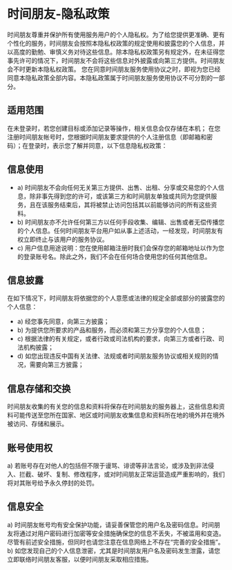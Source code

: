 # 时间朋友-隐私政策

时间朋友尊重并保护所有使用服务用户的个人隐私权。为了给您提供更准确、更有个性化的服务，时间朋友会按照本隐私权政策的规定使用和披露您的个人信息，并以高度的勤勉、审慎义务对待这些信息。除本隐私权政策另有规定外，在未征得您事先许可的情况下，时间朋友不会将这些信息对外披露或向第三方提供。时间朋友会不时更新本隐私权政策。 您在同意时间朋友服务使用协议之时，即视为您已经同意本隐私政策全部内容。本隐私政策属于时间朋友服务使用协议不可分割的一部分。

## 适用范围
在未登录时，若您创建目标或添加记录等操作，相关信息会仅存储在本机；
在您注册时间朋友帐号时，您根据时间朋友要求提供的个人注册信息（即邮箱和密码）；在登录时，表示您了解并同意，以下信息隐私权政策：

## 信息使用
* a) 时间朋友不会向任何无关第三方提供、出售、出租、分享或交易您的个人信息，除非事先得到您的许可，或该第三方和时间朋友单独或共同为您提供服务，且在该服务结束后，其将被禁止访问包括其以前能够访问的所有这些资料。
* b) 时间朋友亦不允许任何第三方以任何手段收集、编辑、出售或者无偿传播您的个人信息。任何时间朋友平台用户如从事上述活动，一经发现，时间朋友有权立即终止与该用户的服务协议。
* c) 用户信息用途说明：您在使用邮箱注册时我们会保存您的邮箱地址以作为您的登录账号名。除此之外，我们不会在任何场合使用您的任何其他信息。

## 信息披露
在如下情况下，时间朋友将依据您的个人意愿或法律的规定全部或部分的披露您的个人信息：
* a) 经您事先同意，向第三方披露；
* b) 为提供您所要求的产品和服务，而必须和第三方分享您的个人信息；
* c) 根据法律的有关规定，或者行政或司法机构的要求，向第三方或者行政、司法机构披露；
* d) 如您出现违反中国有关法律、法规或者时间朋友服务协议或相关规则的情况，需要向第三方披露；

## 信息存储和交换
时间朋友收集的有关您的信息和资料将保存在时间朋友的服务器上，这些信息和资料可能传送至您所在国家、地区或时间朋友收集信息和资料所在地的境外并在境外被访问、存储和展示。

## 账号使用权
a) 若账号存在对他人的包括但不限于谩骂、诽谤等非法言论，或涉及到非法侵入、拦截、破坏、复制、修改程序，或对时间朋友正常运营造成严重影响的，我们将对其账号给予永久停封的处罚。

## 信息安全
a) 时间朋友帐号均有安全保护功能，请妥善保管您的用户名及密码信息。时间朋友将通过对用户密码进行加密等安全措施确保您的信息不丢失，不被滥用和变造。尽管有前述安全措施，但同时也请您注意在信息网络上不存在“完善的安全措施”。
b) 如您发现自己的个人信息泄密，尤其是时间朋友用户名及密码发生泄露，请您立即联络时间朋友客服，以便时间朋友采取相应措施。
